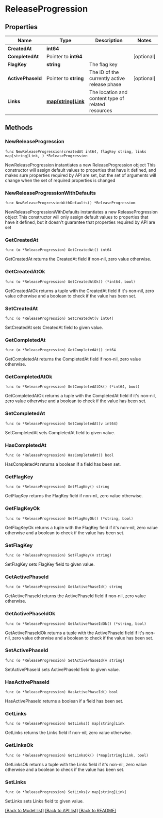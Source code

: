 # ReleaseProgression

## Properties

Name | Type | Description | Notes
------------ | ------------- | ------------- | -------------
**CreatedAt** | **int64** |  | 
**CompletedAt** | Pointer to **int64** |  | [optional] 
**FlagKey** | **string** | The flag key | 
**ActivePhaseId** | Pointer to **string** | The ID of the currently active release phase | [optional] 
**Links** | [**map[string]Link**](Link.md) | The location and content type of related resources | 

## Methods

### NewReleaseProgression

`func NewReleaseProgression(createdAt int64, flagKey string, links map[string]Link, ) *ReleaseProgression`

NewReleaseProgression instantiates a new ReleaseProgression object
This constructor will assign default values to properties that have it defined,
and makes sure properties required by API are set, but the set of arguments
will change when the set of required properties is changed

### NewReleaseProgressionWithDefaults

`func NewReleaseProgressionWithDefaults() *ReleaseProgression`

NewReleaseProgressionWithDefaults instantiates a new ReleaseProgression object
This constructor will only assign default values to properties that have it defined,
but it doesn't guarantee that properties required by API are set

### GetCreatedAt

`func (o *ReleaseProgression) GetCreatedAt() int64`

GetCreatedAt returns the CreatedAt field if non-nil, zero value otherwise.

### GetCreatedAtOk

`func (o *ReleaseProgression) GetCreatedAtOk() (*int64, bool)`

GetCreatedAtOk returns a tuple with the CreatedAt field if it's non-nil, zero value otherwise
and a boolean to check if the value has been set.

### SetCreatedAt

`func (o *ReleaseProgression) SetCreatedAt(v int64)`

SetCreatedAt sets CreatedAt field to given value.


### GetCompletedAt

`func (o *ReleaseProgression) GetCompletedAt() int64`

GetCompletedAt returns the CompletedAt field if non-nil, zero value otherwise.

### GetCompletedAtOk

`func (o *ReleaseProgression) GetCompletedAtOk() (*int64, bool)`

GetCompletedAtOk returns a tuple with the CompletedAt field if it's non-nil, zero value otherwise
and a boolean to check if the value has been set.

### SetCompletedAt

`func (o *ReleaseProgression) SetCompletedAt(v int64)`

SetCompletedAt sets CompletedAt field to given value.

### HasCompletedAt

`func (o *ReleaseProgression) HasCompletedAt() bool`

HasCompletedAt returns a boolean if a field has been set.

### GetFlagKey

`func (o *ReleaseProgression) GetFlagKey() string`

GetFlagKey returns the FlagKey field if non-nil, zero value otherwise.

### GetFlagKeyOk

`func (o *ReleaseProgression) GetFlagKeyOk() (*string, bool)`

GetFlagKeyOk returns a tuple with the FlagKey field if it's non-nil, zero value otherwise
and a boolean to check if the value has been set.

### SetFlagKey

`func (o *ReleaseProgression) SetFlagKey(v string)`

SetFlagKey sets FlagKey field to given value.


### GetActivePhaseId

`func (o *ReleaseProgression) GetActivePhaseId() string`

GetActivePhaseId returns the ActivePhaseId field if non-nil, zero value otherwise.

### GetActivePhaseIdOk

`func (o *ReleaseProgression) GetActivePhaseIdOk() (*string, bool)`

GetActivePhaseIdOk returns a tuple with the ActivePhaseId field if it's non-nil, zero value otherwise
and a boolean to check if the value has been set.

### SetActivePhaseId

`func (o *ReleaseProgression) SetActivePhaseId(v string)`

SetActivePhaseId sets ActivePhaseId field to given value.

### HasActivePhaseId

`func (o *ReleaseProgression) HasActivePhaseId() bool`

HasActivePhaseId returns a boolean if a field has been set.

### GetLinks

`func (o *ReleaseProgression) GetLinks() map[string]Link`

GetLinks returns the Links field if non-nil, zero value otherwise.

### GetLinksOk

`func (o *ReleaseProgression) GetLinksOk() (*map[string]Link, bool)`

GetLinksOk returns a tuple with the Links field if it's non-nil, zero value otherwise
and a boolean to check if the value has been set.

### SetLinks

`func (o *ReleaseProgression) SetLinks(v map[string]Link)`

SetLinks sets Links field to given value.



[[Back to Model list]](../README.md#documentation-for-models) [[Back to API list]](../README.md#documentation-for-api-endpoints) [[Back to README]](../README.md)


